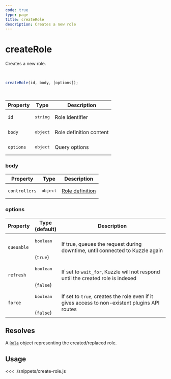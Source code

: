 ```yaml
---
code: true
type: page
title: createRole
description: Creates a new role
---
```


# createRole

Creates a new role.

<br />

```js
createRole(id, body, [options]);
```

<br />

| Property | Type | Description |
|--- |--- |--- |
| `id` | <pre>string</pre> | Role identifier |
| `body` | <pre>object</pre> | Role definition content |
| `options` | <pre>object</pre> | Query options |

### body

| Property | Type | Description |
| --- | --- | --- |
| `controllers` | <pre>object</pre> | [Role definition](/core/2/guides/essentials/security#defining-roles) |

### options

| Property | Type<br />(default) | Description |
| --- | --- | --- |
| `queuable` | <pre>boolean</pre><br />(`true`) | If true, queues the request during downtime, until connected to Kuzzle again |
| `refresh` | <pre>boolean</pre><br />(`false`) | If set to `wait_for`, Kuzzle will not respond until the created role is indexed |
| `force`   | <pre>boolean</pre><br />(`false`) | If set to `true`, creates the role even if it gives access to non-existent plugins API routes |


## Resolves

A [`Role`](/sdk/js/7/core-classes/role) object representing the created/replaced role.

## Usage

<<< ./snippets/create-role.js
